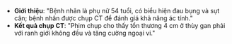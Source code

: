 
- **Giới thiệu**: "Bệnh nhân là phụ nữ 54 tuổi, có biểu hiện đau bụng và sụt cân; bệnh nhân được chụp CT để đánh giá khả năng ác tính."
- **Kết quả chụp CT**: "Phim chụp cho thấy tổn thương 4 cm ở thùy gan phải với ranh giới không đều và tăng cường ngoại vi."
